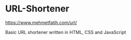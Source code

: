 # URL-Shortener
https://www.mehmetfatih.com/url/

Basic URL shortener written in HTML, CSS and JavaScript
